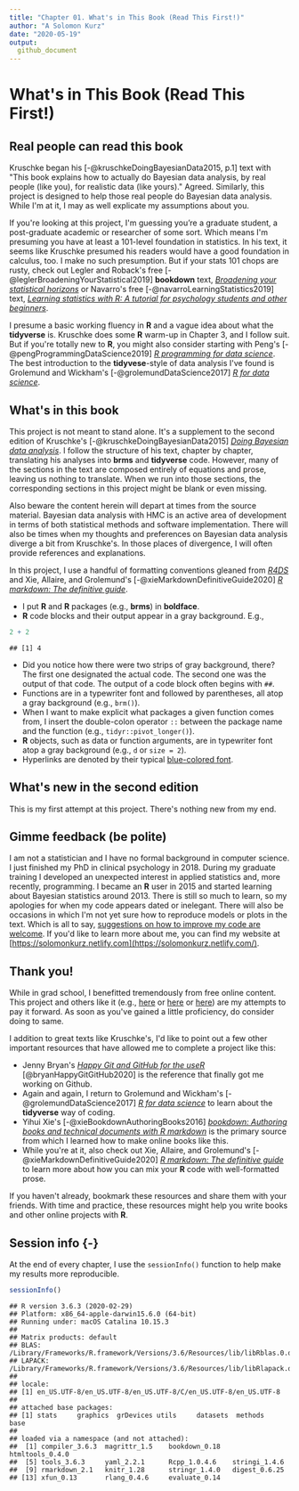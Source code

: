```yaml
---
title: "Chapter 01. What's in This Book (Read This First!)"
author: "A Solomon Kurz"
date: "2020-05-19"
output:
  github_document
---
```


# What's in This Book (Read This First!)

## Real people can read this book

Kruschke began his [-@kruschkeDoingBayesianData2015, p.1] text with "This book explains how to actually do Bayesian data analysis, by real people (like you), for realistic data (like yours)." Agreed. Similarly, this project is designed to help those real people do Bayesian data analysis. While I'm at it, I may as well explicate my assumptions about you.

If you're looking at this project, I'm guessing you’re a graduate student, a post-graduate academic or researcher of some sort. Which means I'm presuming you have at least a 101-level foundation in statistics. In his text, it seems like Kruschke presumed his readers would have a good foundation in calculus, too. I make no such presumption. But if your stats 101 chops are rusty, check out Legler and Roback's free [-@leglerBroadeningYourStatistical2019] **bookdown** text, [*Broadening your statistical horizons*](https://bookdown.org/roback/bookdown-bysh/) or Navarro's free [-@navarroLearningStatistics2019] text, [*Learning statistics with R: A tutorial for psychology students and other beginners*](https://learningstatisticswithr.com/).

I presume a basic working fluency in **R** and a vague idea about what the **tidyverse** is. Kruschke does some **R** warm-up in Chapter 3, and I follow suit. But if you're totally new to **R**, you might also consider starting with Peng's [-@pengProgrammingDataScience2019] [*R programming for data science*](https://bookdown.org/rdpeng/rprogdatascience/). The best introduction to the **tidyvese**-style of data analysis I've found is Grolemund and Wickham's [-@grolemundDataScience2017] [*R for data science*](http://r4ds.had.co.nz).

## What's in this book

This project is not meant to stand alone. It's a supplement to the second edition of Kruschke's [-@kruschkeDoingBayesianData2015] [*Doing Bayesian data analysis*](https://sites.google.com/site/doingbayesiandataanalysis/). I follow the structure of his text, chapter by chapter, translating his analyses into **brms** and **tidyverse** code. However, many of the sections in the text are composed entirely of equations and prose, leaving us nothing to translate. When we run into those sections, the corresponding sections in this project might be blank or even missing.

Also beware the content herein will depart at times from the source material. Bayesian data analysis with HMC is an active area of development in terms of both statistical methods and software implementation. There will also be times when my thoughts and preferences on Bayesian data analysis diverge a bit from Kruschke's. In those places of divergence, I will often provide references and explanations.

In this project, I use a handful of formatting conventions gleaned from [*R4DS*](http://r4ds.had.co.nz/introduction.html#running-r-code) and Xie, Allaire, and Grolemund's [-@xieMarkdownDefinitiveGuide2020] [*R markdown: The definitive guide*](https://bookdown.org/yihui/rmarkdown/software-info.html). 

* I put **R** and **R** packages (e.g., **brms**) in **boldface**.
* **R** code blocks and their output appear in a gray background. E.g., 


```r
2 + 2
```

```
## [1] 4
```

* Did you notice how there were two strips of gray background, there? The first one designated the actual code. The second one was the output of that code. The output of a code block often begins with `##`.
* Functions are in a typewriter font and followed by parentheses, all atop a gray background (e.g., `brm()`).
* When I want to make explicit what packages a given function comes from, I insert the double-colon operator `::` between the package name and the function (e.g., `tidyr::pivot_longer()`).
* **R** objects, such as data or function arguments, are in typewriter font atop a gray background (e.g., `d` or `size = 2`).
* Hyperlinks are denoted by their typical [blue-colored font](https://rmarkdown.rstudio.com/authoring_basics.html).

## What's new in the second edition

This is my first attempt at this project. There's nothing new from my end.

## Gimme feedback (be polite)

I am not a statistician and I have no formal background in computer science. I just finished my PhD in clinical psychology in 2018. During my graduate training I developed an unexpected interest in applied statistics and, more recently, programming. I became an **R** user in 2015 and started learning about Bayesian statistics around 2013. There is still so much to learn, so my apologies for when my code appears dated or inelegant. There will also be occasions in which I'm not yet sure how to reproduce models or plots in the text. Which is all to say, [suggestions on how to improve my code are welcome](https://github.com/ASKurz/Doing-Bayesian-Data-Analysis-in-brms-and-the-tidyverse/issues). If you'd like to learn more about me, you can find my website at [https://solomonkurz.netlify.com](https://solomonkurz.netlify.com/).

## Thank you!

While in grad school, I benefitted tremendously from free online content. This project and others like it (e.g., [here](https://bookdown.org/content/3890/) or [here](https://solomonkurz.netlify.com/post/robust-linear-regression-with-the-robust-student-s-t-distribution/) or [here](https://solomonkurz.netlify.com/post/stein-s-paradox-and-what-partial-pooling-can-do-for-you/)) are my attempts to pay it forward. As soon as you've gained a little proficiency, do consider doing to same. 

I addition to great texts like Kruschke's, I'd like to point out a few other important resources that have allowed me to complete a project like this:

* Jenny Bryan's [*Happy Git and GitHub for the useR*](https://happygitwithr.com/) [@bryanHappyGitGitHub2020] is the reference that finally got me working on Github.
* Again and again, I return to Grolemund and Wickham's [-@grolemundDataScience2017] [*R for data science*](https://r4ds.had.co.nz) to learn about the **tidyverse** way of coding.
* Yihui Xie's [-@xieBookdownAuthoringBooks2016] [*bookdown: Authoring books and technical documents with R markdown*](https://bookdown.org/yihui/bookdown/) is the primary source from which I learned how to make online books like this.
* While you're at it, also check out Xie, Allaire, and Grolemund's [-@xieMarkdownDefinitiveGuide2020] [*R markdown: The definitive guide*](https://bookdown.org/yihui/rmarkdown/) to learn more about how you can mix your **R** code with well-formatted prose.

If you haven't already, bookmark these resources and share them with your friends. With time and practice, these resources might help you write books and other online projects with **R**.

## Session info {-}

At the end of every chapter, I use the `sessionInfo()` function to help make my results more reproducible.


```r
sessionInfo()
```

```
## R version 3.6.3 (2020-02-29)
## Platform: x86_64-apple-darwin15.6.0 (64-bit)
## Running under: macOS Catalina 10.15.3
## 
## Matrix products: default
## BLAS:   /Library/Frameworks/R.framework/Versions/3.6/Resources/lib/libRblas.0.dylib
## LAPACK: /Library/Frameworks/R.framework/Versions/3.6/Resources/lib/libRlapack.dylib
## 
## locale:
## [1] en_US.UTF-8/en_US.UTF-8/en_US.UTF-8/C/en_US.UTF-8/en_US.UTF-8
## 
## attached base packages:
## [1] stats     graphics  grDevices utils     datasets  methods   base     
## 
## loaded via a namespace (and not attached):
##  [1] compiler_3.6.3  magrittr_1.5    bookdown_0.18   htmltools_0.4.0
##  [5] tools_3.6.3     yaml_2.2.1      Rcpp_1.0.4.6    stringi_1.4.6  
##  [9] rmarkdown_2.1   knitr_1.28      stringr_1.4.0   digest_0.6.25  
## [13] xfun_0.13       rlang_0.4.6     evaluate_0.14
```



